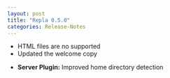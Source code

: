 ```yaml
---
layout: post
title: "Repla 0.5.0"
categories: Release-Notes
---
```


- HTML files are no supported
- Updated the welcome copy
* **Server Plugin:** Improved home directory detection
